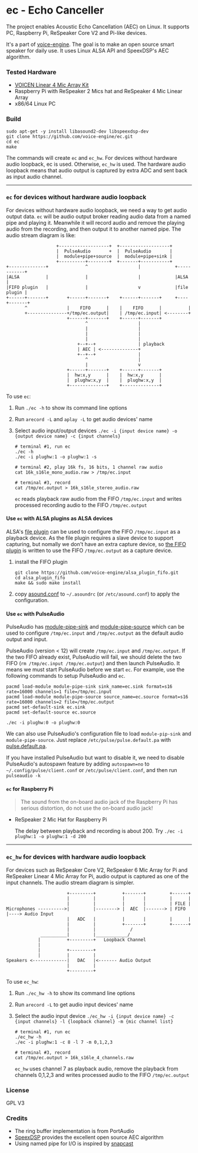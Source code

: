 ec - Echo Canceller
===================

The project enables Acoustic Echo Cancellation (AEC) on Linux.
It supports PC, Raspberry Pi, ReSpeaker Core V2 and Pi-like devices.

It's a part of [voice-engine](https://github.com/voice-engine).
The goal is to make an open source smart speaker for daily use.
It uses Linux ALSA API and SpeexDSP's AEC algorithm.

### Tested Hardware
+ [VOICEN Linear 4 Mic Array Kit](https://www.makerfabs.com/voicen-linear-4-mic-array-kit.html)
+ Raspberry Pi with ReSpeaker 2 Mics hat and ReSpeaker 4 Mic Linear Array
+ x86/64 Linux PC

### Build
```
sudo apt-get -y install libasound2-dev libspeexdsp-dev
git clone https://github.com/voice-engine/ec.git
cd ec
make
```

The commands will create `ec` and `ec_hw`.
For devices without hardware audio loopback, ec is used. Otherwise, `ec_hw` is used.
The hardware audio loopback means that audio output is captured by extra ADC and sent back as input audio channel.

--------------------------------------------------------------

### `ec` for devices without hardware audio loopback
For devices without hardware audio loopback, we need a way to get audio output data.
`ec` will be audio output broker reading audio data from a named pipe and playing it.
Meanwhile it will record audio and remove the playing audio from the recording,
and then output it to another named pipe. The audio stream diagram is like:


```
                   +-------------------+  +-------------------+
                   |  PulseAudio       +  |  PulseAudio       |
                   |  module+pipe+source  |  module+pipe+sink |
                   +----------+--------+  +-------+-----------+
+--------------+              ^                   |             +------------+
|ALSA          |              |                   |             |ALSA        |
|FIFO plugin   |              |                   v             |file plugin |
+------+-------+       +------+-------+    +------+-------+     +----+-------+
       ^               |    FIFO      |    |    FIFO      |          |
       +---------------+/tmp/ec.output|    | /tmp/ec.input| <--------+
                       +------+-------+    +------+-------+
                              ^                   |
                              |                   |
                              |                   |
                              |                   |
                           +--+--+                | playback
                           | AEC | <--------------+
                           +--+--+                |
                              ^                   |
                              |                   v
                       +------+-------+    +------+-------+
                       |  hw:x,y      |    |  hw:x,y      |
                       |  plughw:x,y  |    |  plughw:x,y  |
                       +--------------+    +--------------+
```

To use `ec`:

1. Run `./ec -h` to show its command line options
2. Run `arecord -L` and `aplay -L` to get audio devices' name
3. Select audio input/output devices `./ec -i {input device name} -o {output device name} -c {input channels}`

    ```
    # terminal #1, run ec
    ./ec -h
    ./ec -i plughw:1 -o plughw:1 -s

    # terminal #2, play 16k fs, 16 bits, 1 channel raw audio
    cat 16k_s16le_mono_audio.raw > /tmp/ec.input

    # terminal #3, record
    cat /tmp/ec.output > 16k_s16le_stereo_audio.raw
    ```
    `ec` reads playback raw audio from the FIFO `/tmp/ec.input` and writes processed recording audio to the FIFO `/tmp/ec.output`

#### Use `ec` with ALSA plugins as ALSA devices
ALSA's [file plugin](https://www.alsa-project.org/alsa-doc/alsa-lib/pcm_plugins.html) can be used to configure the FIFO `/tmp/ec.input` as a playback device. As the file plugin requires a slave device to support capturing, but nomally we don't have an extra capture device, so [the FIFO plugin](https://github.com/voice-engine/alsa_plugin_fifo) is written to use the FIFO `/tmp/ec.output` as a capture device.

1. install the FIFO plugin

   ```
   git clone https://github.com/voice-engine/alsa_plugin_fifo.git
   cd alsa_plugin_fifo
   make && sudo make install
   ```

2. copy [asound.conf](asound.conf) to `~/.asoundrc` (or `/etc/asound.conf`) to apply the configuration.


#### Use `ec` with PulseAudio
PulseAudio has [module-pipe-sink](https://www.freedesktop.org/wiki/Software/PulseAudio/Documentation/User/Modules/#index1h3) and [module-pipe-source](https://www.freedesktop.org/wiki/Software/PulseAudio/Documentation/User/Modules/#index2h3) which can be used to configure `/tmp/ec.input` and `/tmp/ec.output` as the default audio output and input.

PulseAudio (version < 12) will create `/tmp/ec.input` and `/tmp/ec.output`. If the two FIFO already exist, PulseAudio will fail, we should delete the two FIFO (`rm /tmp/ec.input /tmp/ec.output`) and then launch PulseAudio. It means we must start PulseAudio before we start `ec`. For example, use the following commands to setup PulseAudio and `ec`.

```
pacmd load-module module-pipe-sink sink_name=ec.sink format=s16 rate=16000 channels=1 file=/tmp/ec.input
pacmd load-module module-pipe-source source_name=ec.source format=s16 rate=16000 channels=2 file=/tmp/ec.output
pacmd set-default-sink ec.sink
pacmd set-default-source ec.source

./ec -i plughw:0 -o plughw:0
```

 We can also use PulseAudio's configuration file to load `module-pip-sink` and `module-pipe-source`. Just replace `/etc/pulse/pulse.default.pa` with [pulse.default.pa](pulse.default.pa).

If you have installed PulseAudio but want to disable it, we need to disable PulseAudio's autospawn feature by adding `autospawn=no` to `~/.config/pulse/client.conf` or `/etc/pulse/client.conf`, and then run `pulseaudio -k`

#### `ec` for Raspberry Pi
>The sound from the on-board audio jack of the Raspberry Pi has serious distortion, do not use the on-board audio jack!

+ ReSpeaker 2 Mic Hat for Raspberry Pi

  The delay between playback and recording is about 200. Try `./ec -i plughw:1 -o plughw:1 -d 200`

-----------------------------------------------------------------------------

### `ec_hw` for devices with hardware audio loopback
For devices such as ReSpeaker Core V2, ReSpeaker 6 Mic Array for Pi and ReSpeaker Linear 4 Mic Array for Pi,
audio output is captured as one of the input channels. The audio stream diagram is simpler.

```
                       +---------+          +-------+         +------+
                       |         |          |       |         |      |
                       |         |          |       |         | FILE |
Microphones ---------->|         |--------> |  AEC  |-------> | FIFO |----> Audio Input
                       |   ADC   |          |       |         |      |
                       |         |          +-------+         +------+
                       |         |             /
             __________|         |____________/
            |          +---------+   Loopback Channel
            |
            |          +---------+
            |          |         |
Speakers <-------------|   DAC   |<------- Audio Output
                       |         |
                       +---------+
```

To use `ec_hw`:

1. Run `./ec_hw -h` to show its command line options
2. Run `arecord -L` to get audio input devices' name
3. Select the audio input device `./ec_hw -i {input device name} -c {input channels} -l {loopback channel} -m {mic channel list}`

    ```
    # terminal #1, run ec
    ./ec_hw -h
    ./ec -i plughw:1 -c 8 -l 7 -m 0,1,2,3

    # terminal #3, record
    cat /tmp/ec.output > 16k_s16le_4_channels.raw
    ```
    `ec_hw` uses channel 7 as playback audio, remove the playback from channels 0,1,2,3 and writes processed audio to the FIFO `/tmp/ec.output`

### License
GPL V3

### Credits
+ The ring buffer implementation is from PortAudio
+ [SpeexDSP](https://github.com/xiph/speexdsp) provides the excellent open source AEC algorithm
+ Using named pipe for I/O is inspired by [snapcast](https://github.com/badaix/snapcast)
